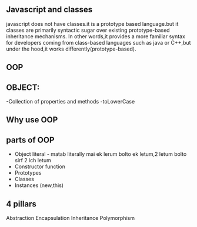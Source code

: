 ## Javascript and classes
javascript does not have classes.it is a prototype based language.but it classes are primarily syntactic sugar over existing prototype-based inheritance mechanisms.
In other words,it provides a more familiar syntax for developers coming from class-based languages such as java or C++,but under the hood,it works differently(prototype-based).

## OOP


## OBJECT:
-Collection of properties and methods
-toLowerCase

## Why use OOP

## parts of OOP
- Object literal - matab literally mai ek lerum bolto ek letum,2 letum bolto sirf 2 ich letum
- Constructor function
- Prototypes
- Classes
- Instances (new,this)

## 4 pillars
Abstraction
Encapsulation
Inheritance
Polymorphism

